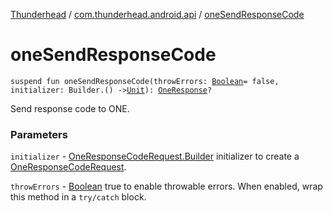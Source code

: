 [Thunderhead](../index.md) / [com.thunderhead.android.api](index.md) / [oneSendResponseCode](./one-send-response-code.md)

# oneSendResponseCode

`suspend fun oneSendResponseCode(throwErrors: `[`Boolean`](https://kotlinlang.org/api/latest/jvm/stdlib/kotlin/-boolean/index.html)` = false, initializer: Builder.() -> `[`Unit`](https://kotlinlang.org/api/latest/jvm/stdlib/kotlin/-unit/index.html)`): `[`OneResponse`](../com.thunderhead.android.api.responsetypes/-one-response/index.md)`?`

Send response code to ONE.

### Parameters

`initializer` - [OneResponseCodeRequest.Builder](../com.thunderhead.android.api.interactions/-one-response-code-request/-builder/index.md) initializer to create a [OneResponseCodeRequest](../com.thunderhead.android.api.interactions/-one-response-code-request/index.md).

`throwErrors` - [Boolean](https://kotlinlang.org/api/latest/jvm/stdlib/kotlin/-boolean/index.html) true to enable throwable errors. When enabled, wrap this method in a `try/catch` block.